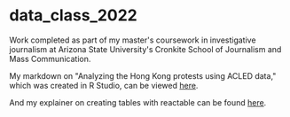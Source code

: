 # data_class_2022
Work completed as part of my master's coursework in investigative journalism at Arizona State University's Cronkite School of Journalism and Mass Communication.

My markdown on "Analyzing the Hong Kong protests using ACLED data," which was created in R Studio, can be viewed [here](https://julietterihl.github.io/data_class_2022/rihl_finalmemo.html).

And my explainer on creating tables with reactable can be found [here](https://julietterihl.github.io/data_class_2022/Rihl_Explainer.html).
